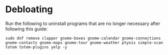 # Debloating

Run the following to uninstall programs that are no longer necessary after following this guide:

```
sudo dnf remove clapper gnome-boxes gnome-calendar gnome-connections gnome-contacts gnome-maps gnome-tour gnome-weather ptyxis simple-scan totem totem-plugins yelp -y
```
